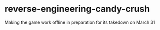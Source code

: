 # reverse-engineering-candy-crush
Making the game work offline in preparation for its takedown on March 31
